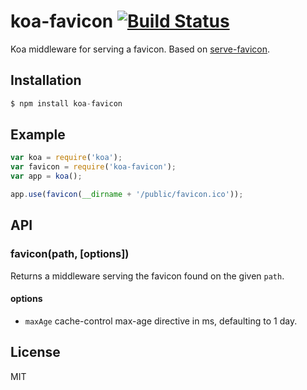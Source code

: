 # koa-favicon [![Build Status](https://travis-ci.org/koajs/favicon.svg)](https://travis-ci.org/koajs/favicon)

 Koa middleware for serving a favicon. Based on [serve-favicon](https://github.com/expressjs/serve-favicon).

## Installation

```js
$ npm install koa-favicon
```

## Example

```js
var koa = require('koa');
var favicon = require('koa-favicon');
var app = koa();

app.use(favicon(__dirname + '/public/favicon.ico'));
```

## API
### favicon(path, [options])
Returns a middleware serving the favicon found on the given `path`.

#### options
- `maxAge` cache-control max-age directive in ms, defaulting to 1 day.

## License

  MIT
